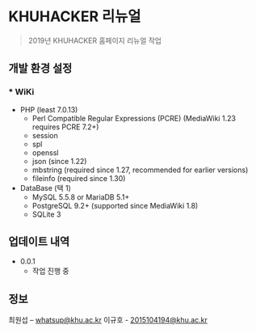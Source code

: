 # KHUHACKER 리뉴얼
> 2019년 KHUHACKER 홈페이지 리뉴얼 작업

## 개발 환경 설정
### * WiKi
   * PHP (least 7.0.13)
      * Perl Compatible Regular Expressions (PCRE) (MediaWiki 1.23 requires PCRE 7.2+)
      * session
      * spl
      * openssl
      * json (since 1.22)
      * mbstring (required since 1.27, recommended for earlier versions)
      * fileinfo (required since 1.30)
   * DataBase (택 1)
      * MySQL 5.5.8 or MariaDB 5.1+
      * PostgreSQL 9.2+ (supported since MediaWiki 1.8)
      * SQLite 3

## 업데이트 내역

* 0.0.1
    * 작업 진행 중

## 정보

최원섭 – whatsup@khu.ac.kr
이규호 - 2015104194@khu.ac.kr
